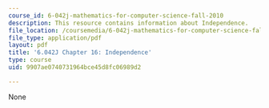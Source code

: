 ```yaml
---
course_id: 6-042j-mathematics-for-computer-science-fall-2010
description: This resource contains information about Independence.
file_location: /coursemedia/6-042j-mathematics-for-computer-science-fall-2010/9907ae0740731964bce45d8fc06989d2_MIT6_042JF10_chap16.pdf
file_type: application/pdf
layout: pdf
title: '6.042J Chapter 16: Independence'
type: course
uid: 9907ae0740731964bce45d8fc06989d2

---
```

None